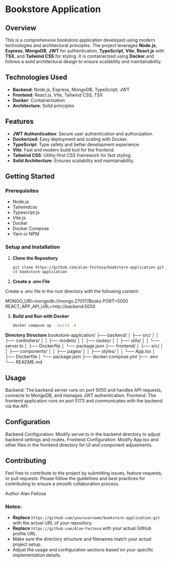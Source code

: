 # Bookstore Application

## Overview

This is a comprehensive bookstore application developed using modern technologies and architectural principles. The project leverages **Node.js**, **Express**, **MongoDB**, **JWT** for authentication, **TypeScript**, **Vite**, **React.js** with **TSX**, and **Tailwind CSS** for styling. It is containerized using **Docker** and follows a solid architectural design to ensure scalability and maintainability.

## Technologies Used

- **Backend**: Node.js, Express, MongoDB, TypeScript, JWT
- **Frontend**: React.js, Vite, Tailwind CSS, TSX
- **Docker**: Containerization
- **Architecture**: Solid principles

## Features

- **JWT Authentication**: Secure user authentication and authorization.
- **Dockerized**: Easy deployment and scaling with Docker.
- **TypeScript**: Type safety and better development experience.
- **Vite**: Fast and modern build tool for the frontend.
- **Tailwind CSS**: Utility-first CSS framework for fast styling.
- **Solid Architecture**: Ensures scalability and maintainability.

## Getting Started

### Prerequisites

- Node.js
- Tailwindcss
- Typescript.js
- Vite.js
- Docker
- Docker Compose
- Yarn or NPM

### Setup and Installation

1. **Clone the Repository**

   ```bash
   git clone https://github.com/alan-feitosa/bookstore-application.git
   cd bookstore-application
   ``` 

2. **Create a .env File**

Create a .env file in the root directory with the following content:

MONGO_URI=mongodb://mongo:27017/Books
PORT=5050
REACT_APP_API_URL=http://backend:5050

3. **Build and Run with Docker**


    ```bash
    docker compose up --build -d
    ```

**Directory Structure**
bookstore-application/
├── backend/
│   ├── src/
│   │   ├── controllers/
│   │   ├── models/
│   │   ├── routes/
│   │   ├── utils/
│   │   └── server.ts
│   ├── Dockerfile
│   └── package.json
├── frontend/
│   ├── src/
│   │   ├── components/
│   │   ├── pages/
│   │   ├── styles/
│   │   └── App.tsx
│   ├── Dockerfile
│   └── package.json
├── docker-compose.yml
├── .env
└── README.md

## Usage
Backend: The backend server runs on port 5050 and handles API requests, connects to MongoDB, and manages JWT authentication.
Frontend: The frontend application runs on port 5173 and communicates with the backend via the API.

## Configuration
Backend Configuration: Modify server.ts in the backend directory to adjust backend settings and routes.
Frontend Configuration: Modify App.tsx and other files in the frontend directory for UI and component adjustments.

## Contributing
Feel free to contribute to the project by submitting issues, feature requests, or pull requests. Please follow the guidelines and best practices for contributing to ensure a smooth collaboration process.

Author
Alan Feitosa

### Notes:
- **Replace** `https://github.com/yourusername/bookstore-application.git` with the actual URL of your repository.
- **Replace** `https://github.com/Alan-Feitosa` with your actual GitHub profile URL.
- Make sure the directory structure and filenames match your actual project setup.
- Adjust the usage and configuration sections based on your specific implementation details.